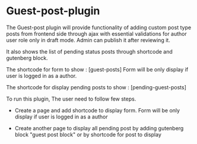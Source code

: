 # Guest-post-plugin

The Guest-post plugin will provide functionality of adding custom post type posts from frontend side through ajax with essential validations for author user role only in draft mode. Admin can publish it after reviewing it.

It also shows the list of pending status posts through shortcode and gutenberg block.

The shortcode for form to show : [guest-posts]
Form will be only display if user is logged in as a author.

The shortcode for display pending posts to show : [pending-guest-posts]


To run this plugin, The user need to follow few steps.

- Create a page and add shortcode to display form. Form will be only display if user is logged in as a author

- Create another page to display all pending post by adding gutenberg block "guest post block" or by shortcode for post to display

